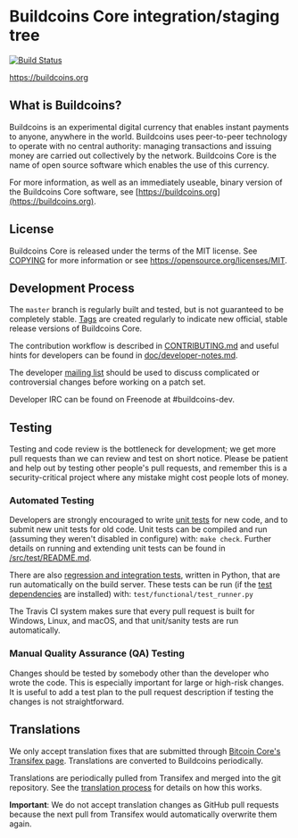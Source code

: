 Buildcoins Core integration/staging tree
=====================================

[![Build Status](https://travis-ci.org/buildcoins-project/buildcoins.svg?branch=master)](https://travis-ci.org/buildcoins-project/buildcoins)

https://buildcoins.org

What is Buildcoins?
----------------

Buildcoins is an experimental digital currency that enables instant payments to
anyone, anywhere in the world. Buildcoins uses peer-to-peer technology to operate
with no central authority: managing transactions and issuing money are carried
out collectively by the network. Buildcoins Core is the name of open source
software which enables the use of this currency.

For more information, as well as an immediately useable, binary version of
the Buildcoins Core software, see [https://buildcoins.org](https://buildcoins.org).

License
-------

Buildcoins Core is released under the terms of the MIT license. See [COPYING](COPYING) for more
information or see https://opensource.org/licenses/MIT.

Development Process
-------------------

The `master` branch is regularly built and tested, but is not guaranteed to be
completely stable. [Tags](https://github.com/buildcoins-project/buildcoins/tags) are created
regularly to indicate new official, stable release versions of Buildcoins Core.

The contribution workflow is described in [CONTRIBUTING.md](CONTRIBUTING.md)
and useful hints for developers can be found in [doc/developer-notes.md](doc/developer-notes.md).

The developer [mailing list](https://groups.google.com/forum/#!forum/buildcoins-dev)
should be used to discuss complicated or controversial changes before working
on a patch set.

Developer IRC can be found on Freenode at #buildcoins-dev.

Testing
-------

Testing and code review is the bottleneck for development; we get more pull
requests than we can review and test on short notice. Please be patient and help out by testing
other people's pull requests, and remember this is a security-critical project where any mistake might cost people
lots of money.

### Automated Testing

Developers are strongly encouraged to write [unit tests](src/test/README.md) for new code, and to
submit new unit tests for old code. Unit tests can be compiled and run
(assuming they weren't disabled in configure) with: `make check`. Further details on running
and extending unit tests can be found in [/src/test/README.md](/src/test/README.md).

There are also [regression and integration tests](/test), written
in Python, that are run automatically on the build server.
These tests can be run (if the [test dependencies](/test) are installed) with: `test/functional/test_runner.py`

The Travis CI system makes sure that every pull request is built for Windows, Linux, and macOS, and that unit/sanity tests are run automatically.

### Manual Quality Assurance (QA) Testing

Changes should be tested by somebody other than the developer who wrote the
code. This is especially important for large or high-risk changes. It is useful
to add a test plan to the pull request description if testing the changes is
not straightforward.

Translations
------------

We only accept translation fixes that are submitted through [Bitcoin Core's Transifex page](https://www.transifex.com/projects/p/bitcoin/).
Translations are converted to Buildcoins periodically.

Translations are periodically pulled from Transifex and merged into the git repository. See the
[translation process](doc/translation_process.md) for details on how this works.

**Important**: We do not accept translation changes as GitHub pull requests because the next
pull from Transifex would automatically overwrite them again.
